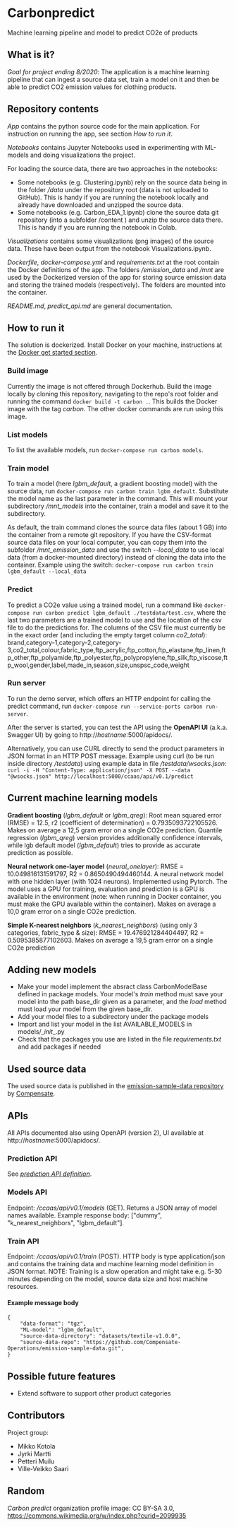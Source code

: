 # Carbonpredict
Machine learning pipeline and model to predict CO2e of products

## What is it?
*Goal for project ending 8/2020*: The application is a machine learning pipeline that can ingest a source data set, train a model on it and then be able to predict CO2 emission values for clothing products.

## Repository contents
*App* contains the python source code for the main application. For instruction on running the app, see section *How to run it*. 

*Notebooks* contains Jupyter Notebooks used in experimenting with ML-models and doing visualizations the project. 

For loading the source data, there are two approaches in the notebooks:
- Some notebooks (e.g. Clustering.ipynb) rely on the source data being in the folder */data* under the repository root (data is not uploaded to GitHub). This is handy if you are running the notebook locally and already have downloaded and unzipped the source data.
- Some notebooks (e.g. Carbon_EDA_1.ipynb) clone the source data git repository (into a subfolder /content ) and unzip the source data there. This is handy if you are running the notebook in Colab.

*Visualizations* contains some visualizations (png images) of the source data. These have been output from the notebook Visualizations.ipynb.

*Dockerfile*, *docker-compose.yml* and *requirements.txt* at the root contain the Docker definitions of the app. The folders */emission_data* and */mnt* are used by the Dockerized version of the app for storing source emission data and storing the trained models (respectively). The folders are mounted into the container.

*README.md*, *predict_api.md* are general documentation.

## How to run it
The solution is dockerized. Install Docker on your machine, instructions at the [Docker get started section](https://docs.docker.com/get-started/).

### Build image
Currently the image is not offered through Dockerhub. Build the image locally by cloning this repository, navigating to the repo's root folder and running the command `docker build -t carbon .`. This builds the Docker image with the tag *carbon*. The other docker commands are run using this image.

### List models
To list the available models, run `docker-compose run carbon models`.

### Train model
To train a model (here *lgbm_default*, a gradient boosting model) with the source data, run `docker-compose run carbon train lgbm_default`. Substitute the model name as the last parameter in the command. This will mount your subdirectory */mnt_models* into the container, train a model and save it to the subdirectory.

As default, the train command clones the source data files (about 1 GB) into the container from a remote git repository. If you have the CSV-format source data files on your local computer, you can copy them into the subfolder */mnt_emission_data* and use the switch *--local_data* to use local data (from a docker-mounted directory) instead of cloning the data into the container. Example using the switch: `docker-compose run carbon train lgbm_default --local_data`

### Predict
To predict a CO2e value using a trained model, run a command like `docker-compose run carbon predict lgbm_default ./testdata/test.csv`, where the last two parameters are a trained model to use and the location of the csv file to do the predictions for. The columns of the CSV file must currently be in the exact order (and including the empty target column *co2_total*):
brand,category-1,category-2,category-3,co2_total,colour,fabric_type,ftp_acrylic,ftp_cotton,ftp_elastane,ftp_linen,ftp_other,ftp_polyamide,ftp_polyester,ftp_polypropylene,ftp_silk,ftp_viscose,ftp_wool,gender,label,made_in,season,size,unspsc_code,weight

### Run server
To run the demo server, which offers an HTTP endpoint for calling the predict command, run `docker-compose run --service-ports carbon run-server`. 

After the server is started, you can test the API using the **OpenAPI UI** (a.k.a. Swagger UI) by going to http://*hostname*:5000/apidocs/.

Alternatively, you can use CURL directly to send the product parameters in JSON format in an HTTP POST message. Example using curl (to be run inside directory */testdata*) using example data in file */testdata/wsocks.json*: `curl -i -H "Content-Type: application/json" -X POST --data "@wsocks.json" http://localhost:5000/ccaas/api/v0.1/predict`   

## Current machine learning models

**Gradient boosting** (*lgbm_default* or *lgbm_qreg*):  Root mean squared error (RMSE) = 12.5, r2 (coefficient of determination) = 0.7935093722105526. Makes on average a 12,5 gram error on a single CO2e prediction. Quantile regression (*lgbm_qreg*) version provides additionally confidence intervals, while lgb default model (*lgbm_default*) tries to provide as accurate prediction as possible. 

**Neural network one-layer model** (*neural_onelayer*): RMSE = 10.049816131591797, R2 = 0.8650490494460144. A neural network model with one hidden layer (with 1024 neurons). Implemented using Pytorch. The model uses a GPU for training, evaluation and prediction is a GPU is available in the environment (note: when running in Docker container, you must make the GPU available within the container). Makes on average a 10,0 gram error on a single CO2e prediction.

**Simple K-nearest neighbors** (*k_nearest_neighbors*) (using only 3 categories, fabric_type & size):  RMSE = 19.476921284404497, R2 = 0.5095385877102603. Makes on average a 19,5 gram error on a single CO2e prediction

## Adding new models
- Make your model implement the absract class CarbonModelBase defined in package models. Your model's *train* method must save your model into the path base_dir given as a parameter, and the *load* method must load your model from the given base_dir.
- Add your model files to a subdirectory under the package models
- Import and list your model in the list AVAILABLE_MODELS in models/\__init__.py
- Check that the packages you use are listed in the file *requirements.txt* and add packages if needed

## Used source data
The used source data is published in the [emission-sample-data repository](https://github.com/Compensate-Operations/emission-sample-data) by [Compensate](https://compensate.com/).

## APIs
All APIs documented also using OpenAPI (version 2), UI available at http://*hostname*:5000/apidocs/.

### Prediction API
See *[prediction API definition](predict_api.md)*.

### Models API
Endpoint: */ccaas/api/v0.1/models* (GET). Returns a JSON array of model names available. Example response body: ["dummy", "k_nearest_neighbors", "lgbm_default"].

### Train API
Endpoint: */ccaas/api/v0.1/train* (POST). HTTP body is type application/json and contains the training data and machine learning model definition in JSON format. NOTE: Training is a slow operation and might take e.g. 5-30 minutes depending on the model, source data size and host machine resources.

#### Example message body
```
{
    "data-format": "tgz",
    "ML-model": "lgbm_default",
    "source-data-directory": "datasets/textile-v1.0.0",
    "source-data-repo": "https://github.com/Compensate-Operations/emission-sample-data.git",
}
```

## Possible future features
- Extend software to support other product categories

## Contributors
Project group:
- Mikko Kotola
- Jyrki Martti
- Petteri Muilu
- Ville-Veikko Saari

## Random
*Carbon predict* organization profile image: CC BY-SA 3.0, https://commons.wikimedia.org/w/index.php?curid=2099935
